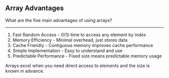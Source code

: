 ## Array Advantages

What are the five main advantages of using arrays?

---

1. Fast Random Access - O(1) time to access any element by index
2. Memory Efficiency - Minimal overhead, just stores data
3. Cache Friendly - Contiguous memory improves cache performance
4. Simple Implementation - Easy to understand and use
5. Predictable Performance - Fixed size means predictable memory usage

Arrays excel when you need direct access to elements and the size is known in advance.

